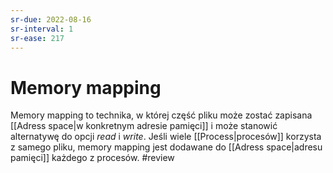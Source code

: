```yaml
---
sr-due: 2022-08-16
sr-interval: 1
sr-ease: 217
---
```


# Memory mapping
Memory mapping to technika, w której część pliku może zostać zapisana [[Adress space|w konkretnym adresie pamięci]] i może stanowić alternatywę do opcji *read* i *write*. Jeśli wiele [[Process|procesów]] korzysta z samego pliku, memory mapping jest dodawane do [[Adress space|adresu pamięci]] każdego z procesów.
#review